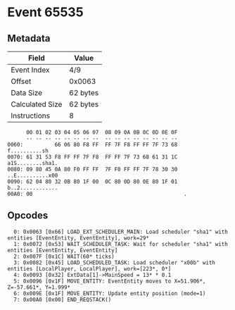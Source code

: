 # Event 65535

## Metadata

| Field           | Value    |
|-----------------|----------|
| Event Index     | 4/9      |
| Offset          | 0x0063   |
| Data Size       | 62 bytes |
| Calculated Size | 62 bytes |
| Instructions    | 8        |

```
      00 01 02 03 04 05 06 07  08 09 0A 0B 0C 0D 0E 0F
      -- -- -- -- -- -- -- --  -- -- -- -- -- -- -- --
0060:          66 06 80 F8 FF  FF 7F F8 FF FF 7F 73 68     f..........sh
0070: 61 31 53 F8 FF FF 7F F8  FF FF 7F 73 68 61 31 1C  a1S........sha1.
0080: 09 80 45 0A 80 F0 FF FF  7F F0 FF FF 7F 78 30 30  ..E..........x00
0090: 62 04 80 32 0B 80 1F 00  0C 80 0D 80 0E 80 1F 01  b..2............
00A0: 00                                                .               
```

## Opcodes

```
  0: 0x0063 [0x66] LOAD_EXT_SCHEDULER_MAIN: Load scheduler "sha1" with entities [EventEntity, EventEntity], work=29*
  1: 0x0072 [0x53] WAIT_SCHEDULER_TASK: Wait for scheduler "sha1" with entities [EventEntity, EventEntity]
  2: 0x007F [0x1C] WAIT(60* ticks)
  3: 0x0082 [0x45] LOAD_SCHEDULED_TASK: Load scheduler "x00b" with entities [LocalPlayer, LocalPlayer], work=[223*, 0*]
  4: 0x0093 [0x32] ExtData[1]->MainSpeed = 13* * 0.1
  5: 0x0096 [0x1F] MOVE_ENTITY: EventEntity moves to X=51.906*, Z=-57.661*, Y=1.999*
  6: 0x009E [0x1F] MOVE_ENTITY: Update entity position (mode=1)
  7: 0x00A0 [0x00] END_REQSTACK()
```
